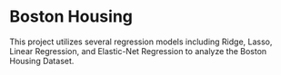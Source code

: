 # Boston Housing

This project utilizes several regression models including Ridge, Lasso, Linear Regression, and Elastic-Net Regression to analyze the Boston Housing Dataset.

